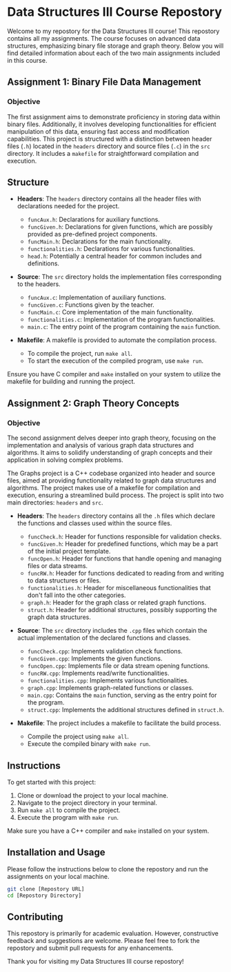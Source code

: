 # Data Structures III Course Repostory

Welcome to my repostory for the Data Structures III course! This repostory contains all my assignments. The course focuses on advanced data structures, emphasizing binary file storage and graph theory. Below you will find detailed information about each of the two main assignments included in this course.

## Assignment 1: Binary File Data Management

### Objective

The first assignment aims to demonstrate proficiency in storing data within binary files. Additionally, it involves developing functionalities for efficient manipulation of this data, ensuring fast access and modification capabilities.
This project is structured with a distinction between header files (`.h`) located in the `headers` directory and source files (`.c`) in the `src` directory. It includes a `makefile` for straightforward compilation and execution.

## Structure

- **Headers**: The `headers` directory contains all the header files with declarations needed for the project.

  - `funcAux.h`: Declarations for auxiliary functions.
  - `funcGiven.h`: Declarations for given functions, which are possibly provided as pre-defined project components.
  - `funcMain.h`: Declarations for the main functionality.
  - `functionalities.h`: Declarations for various functionalities.
  - `head.h`: Potentially a central header for common includes and definitions.

- **Source**: The `src` directory holds the implementation files corresponding to the headers.

  - `funcAux.c`: Implementation of auxiliary functions.
  - `funcGiven.c`: Functions given by the teacher.
  - `funcMain.c`: Core implementation of the main functionality.
  - `functionalities.c`: Implementation of the program functionalities.
  - `main.c`: The entry point of the program containing the `main` function.

- **Makefile**: A makefile is provided to automate the compilation process.

  - To compile the project, run `make all`.
  - To start the execution of the compiled program, use `make run`.

Ensure you have C compiler and `make` installed on your system to utilize the makefile for building and running the project.

## Assignment 2: Graph Theory Concepts

### Objective

The second assignment delves deeper into graph theory, focusing on the implementation and analysis of various graph data structures and algorithms. It aims to solidify understanding of graph concepts and their application in solving complex problems.

The Graphs project is a C++ codebase organized into header and source files, aimed at providing functionality related to graph data structures and algorithms. The project makes use of a makefile for compilation and execution, ensuring a streamlined build process.
The project is split into two main directories: `headers` and `src`.

- **Headers**: The `headers` directory contains all the `.h` files which declare the functions and classes used within the source files.

  - `funcCheck.h`: Header for functions responsible for validation checks.
  - `funcGiven.h`: Header for predefined functions, which may be a part of the initial project template.
  - `funcOpen.h`: Header for functions that handle opening and managing files or data streams.
  - `funcRW.h`: Header for functions dedicated to reading from and writing to data structures or files.
  - `functionalities.h`: Header for miscellaneous functionalities that don't fall into the other categories.
  - `graph.h`: Header for the graph class or related graph functions.
  - `struct.h`: Header for additional structures, possibly supporting the graph data structures.

- **Source**: The `src` directory includes the `.cpp` files which contain the actual implementation of the declared functions and classes.

  - `funcCheck.cpp`: Implements validation check functions.
  - `funcGiven.cpp`: Implements the given functions.
  - `funcOpen.cpp`: Implements file or data stream opening functions.
  - `funcRW.cpp`: Implements read/write functionalities.
  - `functionalities.cpp`: Implements various functionalities.
  - `graph.cpp`: Implements graph-related functions or classes.
  - `main.cpp`: Contains the `main` function, serving as the entry point for the program.
  - `struct.cpp`: Implements the additional structures defined in `struct.h`.

- **Makefile**: The project includes a makefile to facilitate the build process.

  - Compile the project using `make all`.
  - Execute the compiled binary with `make run`.

## Instructions

To get started with this project:

1. Clone or download the project to your local machine.
2. Navigate to the project directory in your terminal.
3. Run `make all` to compile the project.
4. Execute the program with `make run`.

Make sure you have a C++ compiler and `make` installed on your system.

## Installation and Usage

Please follow the instructions below to clone the repostory and run the assignments on your local machine.

```bash
git clone [Repostory URL]
cd [Repostory Directory]
```

## Contributing

This repostory is primarily for academic evaluation. However, constructive feedback and suggestions are welcome. Please feel free to fork the repostory and submit pull requests for any enhancements.


Thank you for visiting my Data Structures III course repostory!
